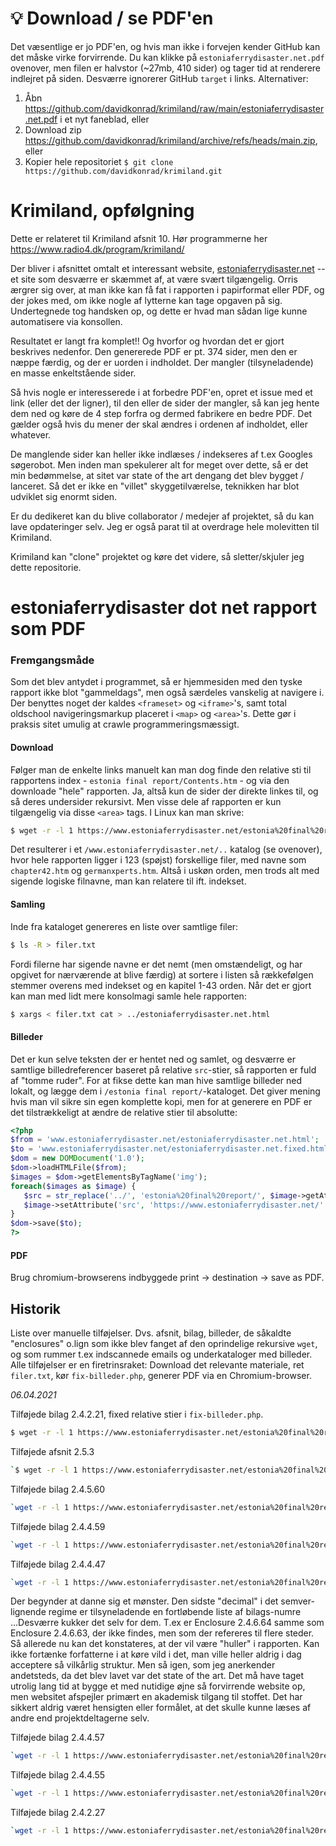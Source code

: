 # :bulb:  Download / se PDF'en
Det væsentlige er jo PDF'en, og hvis man ikke i forvejen kender GitHub kan det måske virke forvirrende. Du kan klikke på `estoniaferrydisaster.net.pdf` ovenover, men filen er halvstor (~27mb, 410 sider) og tager tid at renderere indlejret på siden.  Desværre ignorerer GitHub  `target` i links. Alternativer:

1. Åbn https://github.com/davidkonrad/krimiland/raw/main/estoniaferrydisaster.net.pdf i et nyt faneblad, eller
2. Download zip https://github.com/davidkonrad/krimiland/archive/refs/heads/main.zip, eller
3. Kopier hele repositoriet `$ git clone https://github.com/davidkonrad/krimiland.git`

# Krimiland, opfølgning
Dette er relateret til Krimiland afsnit 10. Hør programmerne her https://www.radio4.dk/program/krimiland/

Der bliver i afsnittet omtalt et interessant website, [estoniaferrydisaster.net](https:/www.estoniaferrydisaster.net)
 -- et site som desværre er skæmmet af, at være svært tilgængelig. Orris ærgrer sig over, at man ikke kan få fat i rapporten i papirformat eller PDF, og der jokes med, om ikke nogle af lytterne kan tage opgaven på sig. Undertegnede tog handsken op, og dette er hvad man sådan lige kunne automatisere via konsollen. 

Resultatet er langt fra komplet!! Og hvorfor og hvordan det er gjort beskrives nedenfor. Den genererede PDF er pt. 374 sider, men den er næppe færdig, og der er uorden i indholdet. Der mangler (tilsyneladende) en masse enkeltstående sider. 

Så hvis nogle er interesserede i at forbedre PDF'en, opret et issue med et link (eller det der ligner), til den eller de sider der mangler, så kan jeg hente dem ned og køre de 4 step forfra og dermed fabrikere en bedre PDF. Det gælder også hvis du mener der skal ændres i ordenen af indholdet, eller whatever. 

De manglende sider kan heller ikke indlæses / indekseres af t.ex Googles søgerobot. Men inden man spekulerer alt for meget over dette, så er det min bedømmelse, at sitet var state of the art dengang det blev bygget / lanceret. Så det er ikke en "villet" skyggetilværelse, teknikken har blot udviklet sig enormt siden.
 
Er du dedikeret kan du blive collaborator / medejer af projektet, så du kan lave opdateringer selv. Jeg er også parat til at overdrage hele molevitten til Krimiland. 

Krimiland kan "clone" projektet og køre det videre, så sletter/skjuler jeg dette repositorie.


# estoniaferrydisaster dot net rapport som PDF

### Fremgangsmåde

Som det blev antydet i programmet, så er hjemmesiden med den tyske rapport ikke blot "gammeldags", men også særdeles vanskelig at navigere i. Der benyttes noget der kaldes `<frameset>` og `<iframe>`'s, samt total oldschool navigeringsmarkup placeret i `<map>` og `<area>`'s. Dette gør i praksis sitet umulig at crawle programmeringsmæssigt.


#### Download
Følger man de enkelte links manuelt kan man dog finde den relative sti til rapportens index - `estonia final report/Contents.htm` - og via den downloade "hele" rapporten. Ja, altså kun de sider der direkte linkes til, og så deres undersider rekursivt. Men visse dele af rapporten er kun tilgængelig via disse `<area>` tags. I Linux kan man skrive:

```bash
$ wget -r -l 1 https://www.estoniaferrydisaster.net/estonia%20final%20report/Contents.htm
```

Det resulterer i et `/www.estoniaferrydisaster.net/..` katalog (se ovenover), hvor hele rapporten ligger i 123 (spøjst) forskellige filer, med navne som `chapter42.htm` og `germanxperts.htm`. Altså i uskøn orden, men trods alt med sigende logiske filnavne, man kan relatere til ift. indekset.

#### Samling
Inde fra kataloget genereres en liste over samtlige filer:

```bash
$ ls -R > filer.txt
```

Fordi filerne har sigende navne er det nemt (men omstændeligt, og har opgivet for nærværende at blive færdig) at sortere i listen så rækkefølgen stemmer overens med indekset og en kapitel 1-43 orden. Når det er gjort kan man med lidt mere konsolmagi samle hele rapporten: 

```bash
$ xargs < filer.txt cat > ../estoniaferrydisaster.net.html
```
#### Billeder
Det er kun selve teksten der er hentet ned og samlet, og desværre er samtlige billedreferencer baseret på relative `src`-stier, så rapporten er fuld af "tomme ruder".  For at fikse dette kan man hive samtlige billeder ned lokalt, og lægge dem i `/estonia final report/`-kataloget. Det giver mening hvis man vil sikre sin egen komplette kopi, men for at generere en PDF er det tilstrækkeligt at ændre de relative stier til absolutte:

```php
<?php
$from = 'www.estoniaferrydisaster.net/estoniaferrydisaster.net.html';
$to = 'www.estoniaferrydisaster.net/estoniaferrydisaster.net.fixed.html';
$dom = new DOMDocument('1.0');
$dom->loadHTMLFile($from);
$images = $dom->getElementsByTagName('img');
foreach($images as $image) {
   $src = str_replace('../', 'estonia%20final%20report/', $image->getAttribute('src')); 
   $image->setAttribute('src', 'https://www.estoniaferrydisaster.net/'.$src);
}
$dom->save($to);
?>
```

#### PDF
Brug chromium-browserens indbyggede print -> destination -> save as PDF. 

## Historik
Liste over manuelle tilføjelser. Dvs. afsnit, bilag, billeder, de såkaldte "enclosures" o.lign som ikke blev fanget af den oprindelige rekursive `wget`, og som rummer t.ex indscannede emails og underkataloger med billeder.  Alle tilføjelser er en firetrinsraket: Download det relevante materiale, ret `filer.txt`, kør `fix-billeder.php`, generer PDF via en Chromium-browser.

*06.04.2021*

Tilføjede bilag 2.4.2.21, fixed relative stier i `fix-billeder.php`.
```bash
$ wget -r -l 1 https://www.estoniaferrydisaster.net/estonia%20final%20report/enclosures%20HTM/2.4.2.21.htm
```

Tilføjede afsnit 2.5.3
```bash
`$ wget -r -l 1 https://www.estoniaferrydisaster.net/estonia%20final%20report/2.5.3.htm`
```
Tilføjede bilag 2.4.5.60
```bash
`wget -r -l 1 https://www.estoniaferrydisaster.net/estonia%20final%20report/enclosures%20HTM/2.4.5.60.htm`
```
Tilføjede bilag 2.4.4.59
```bash
`wget -r -l 1 https://www.estoniaferrydisaster.net/estonia%20final%20report/enclosures%20HTM/2.4.4.59.htm`
```
Tilføjede bilag 2.4.4.47
```bash
`wget -r -l 1 https://www.estoniaferrydisaster.net/estonia%20final%20report/enclosures%20HTM/2.4.4.47.htm`
```
Der begynder at danne sig et mønster. Den sidste "decimal" i det semver-lignende regime er tilsyneladende en fortløbende liste af bilags-numre ...Desværre kukker det selv for dem. T.ex er Enclosure 2.4.6.64 samme som Enclosure 2.4.6.63, der ikke findes, men som der refereres til flere steder. Så allerede nu kan det konstateres, at der vil være "huller" i rapporten. Kan ikke fortænke forfatterne i at køre vild i det, man ville heller aldrig i dag acceptere så vilkårlig struktur. Men så igen, som jeg anerkender andetsteds, da det blev lavet var det state of the art.  Det må have taget utrolig lang tid at bygge et med nutidige øjne så forvirrende website op, men websitet afspejler primært en akademisk tilgang til stoffet. Det har sikkert aldrig været hensigten eller formålet, at det skulle kunne læses af andre end projektdeltagerne selv.

Tilføjede bilag 2.4.4.57
```bash
`wget -r -l 1 https://www.estoniaferrydisaster.net/estonia%20final%20report/enclosures%20HTM/2.4.4.57.htm`
```
Tilføjede bilag 2.4.4.55
```bash
`wget -r -l 1 https://www.estoniaferrydisaster.net/estonia%20final%20report/enclosures%20HTM/2.4.4.55.htm`
```
Tilføjede bilag 2.4.2.27
```bash
`wget -r -l 1 https://www.estoniaferrydisaster.net/estonia%20final%20report/enclosures%20HTM/2.4.2.27.htm`
```